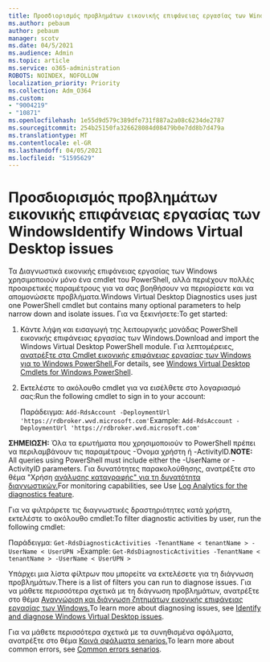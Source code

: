 ```yaml
---
title: Προσδιορισμός προβλημάτων εικονικής επιφάνειας εργασίας των Windows
ms.author: pebaum
author: pebaum
manager: scotv
ms.date: 04/5/2021
ms.audience: Admin
ms.topic: article
ms.service: o365-administration
ROBOTS: NOINDEX, NOFOLLOW
localization_priority: Priority
ms.collection: Adm_O364
ms.custom:
- "9004219"
- "10871"
ms.openlocfilehash: 1e55d9d579c389dfe731f887a2a08c6234de2787
ms.sourcegitcommit: 254b25150fa326628084d08479b0e7dd8b7d479a
ms.translationtype: MT
ms.contentlocale: el-GR
ms.lasthandoff: 04/05/2021
ms.locfileid: "51595629"
---
```

# <a name="identify-windows-virtual-desktop-issues"></a><span data-ttu-id="ce154-102">Προσδιορισμός προβλημάτων εικονικής επιφάνειας εργασίας των Windows</span><span class="sxs-lookup"><span data-stu-id="ce154-102">Identify Windows Virtual Desktop issues</span></span>

<span data-ttu-id="ce154-103">Τα Διαγνωστικά εικονικής επιφάνειας εργασίας των Windows χρησιμοποιούν μόνο ένα cmdlet του PowerShell, αλλά περιέχουν πολλές προαιρετικές παραμέτρους για να σας βοηθήσουν να περιορίσετε και να απομονώσετε προβλήματα.</span><span class="sxs-lookup"><span data-stu-id="ce154-103">Windows Virtual Desktop Diagnostics uses just one PowerShell cmdlet but contains many optional parameters to help narrow down and isolate issues.</span></span> <span data-ttu-id="ce154-104">Για να ξεκινήσετε:</span><span class="sxs-lookup"><span data-stu-id="ce154-104">To get started:</span></span> 

1. <span data-ttu-id="ce154-105">Κάντε λήψη και εισαγωγή της λειτουργικής μονάδας PowerShell εικονικής επιφάνειας εργασίας των Windows.</span><span class="sxs-lookup"><span data-stu-id="ce154-105">Download and import the Windows Virtual Desktop PowerShell module.</span></span> <span data-ttu-id="ce154-106">Για λεπτομέρειες, [ανατρέξτε στα Cmdlet εικονικής επιφάνειας εργασίας των Windows για το Windows PowerShell.](https://docs.microsoft.com/powershell/windows-virtual-desktop/overview)</span><span class="sxs-lookup"><span data-stu-id="ce154-106">For details, see [Windows Virtual Desktop Cmdlets for Windows PowerShell](https://docs.microsoft.com/powershell/windows-virtual-desktop/overview).</span></span>

1. <span data-ttu-id="ce154-107">Εκτελέστε το ακόλουθο cmdlet για να εισέλθετε στο λογαριασμό σας:</span><span class="sxs-lookup"><span data-stu-id="ce154-107">Run the following cmdlet to sign in to your account:</span></span>
    
    <span data-ttu-id="ce154-108">Παράδειγμα: `Add-RdsAccount -DeploymentUrl 'https://rdbroker.wvd.microsoft.com'`</span><span class="sxs-lookup"><span data-stu-id="ce154-108">Example: `Add-RdsAccount -DeploymentUrl 'https://rdbroker.wvd.microsoft.com'`</span></span>

<span data-ttu-id="ce154-109">**ΣΗΜΕΙΩΣΗ:** Όλα τα ερωτήματα που χρησιμοποιούν το PowerShell πρέπει να περιλαμβάνουν τις παραμέτρους -Όνομα χρήστη ή -ActivityID.</span><span class="sxs-lookup"><span data-stu-id="ce154-109">**NOTE:** All queries using PowerShell must include either the -UserName or -ActivityID parameters.</span></span> <span data-ttu-id="ce154-110">Για δυνατότητες παρακολούθησης, ανατρέξτε στο θέμα "Χρήση [ανάλυσης καταγραφής" για τη δυνατότητα διαγνωστικών.](https://go.microsoft.com/fwlink/?linkid=2126847)</span><span class="sxs-lookup"><span data-stu-id="ce154-110">For monitoring capabilities, see Use [Log Analytics for the diagnostics feature](https://go.microsoft.com/fwlink/?linkid=2126847).</span></span>

<span data-ttu-id="ce154-111">Για να φιλτράρετε τις διαγνωστικές δραστηριότητες κατά χρήστη, εκτελέστε το ακόλουθο cmdlet:</span><span class="sxs-lookup"><span data-stu-id="ce154-111">To filter diagnostic activities by user, run the following cmdlet:</span></span>

<span data-ttu-id="ce154-112">Παράδειγμα: `Get-RdsDiagnosticActivities -TenantName < tenantName > -UserName < UserUPN >`</span><span class="sxs-lookup"><span data-stu-id="ce154-112">Example: `Get-RdsDiagnosticActivities -TenantName < tenantName > -UserName < UserUPN >`</span></span>

<span data-ttu-id="ce154-113">Υπάρχει μια λίστα φίλτρων που μπορείτε να εκτελέσετε για τη διάγνωση προβλημάτων.</span><span class="sxs-lookup"><span data-stu-id="ce154-113">There is a list of filters you can run to diagnose issues.</span></span> <span data-ttu-id="ce154-114">Για να μάθετε περισσότερα σχετικά με τη διάγνωση προβλημάτων, ανατρέξτε στο θέμα [Αναγνώριση και διάγνωση ζητημάτων εικονικής επιφάνειας εργασίας των Windows.](https://docs.microsoft.com/azure/virtual-desktop/diagnostics-role-service#diagnose-issues-with-powershell)</span><span class="sxs-lookup"><span data-stu-id="ce154-114">To learn more about diagnosing issues, see [Identify and diagnose Windows Virtual Desktop issues](https://docs.microsoft.com/azure/virtual-desktop/diagnostics-role-service#diagnose-issues-with-powershell).</span></span>

<span data-ttu-id="ce154-115">Για να μάθετε περισσότερα σχετικά με τα συνηθισμένα σφάλματα, ανατρέξτε στο θέμα [Κοινά σφάλματα senarios.](https://docs.microsoft.com/azure/virtual-desktop/diagnostics-role-service#common-error-scenarios)</span><span class="sxs-lookup"><span data-stu-id="ce154-115">To learn more about common errors, see [Common errors senarios](https://docs.microsoft.com/azure/virtual-desktop/diagnostics-role-service#common-error-scenarios).</span></span>
